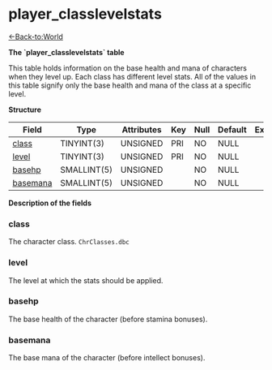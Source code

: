 # player\_classlevelstats

[<-Back-to:World](database-world.md)

**The \`player\_classlevelstats\` table**

This table holds information on the base health and mana of characters when they level up. Each class has different level stats. All of the values in this table signify only the base health and mana of the class at a specific level.

**Structure**

| Field         | Type        | Attributes | Key | Null | Default | Extra | Comment |
|---------------|-------------|------------|-----|------|---------|-------|---------|
| [class][1]    | TINYINT(3)  | UNSIGNED   | PRI | NO   | NULL    |       |         |
| [level][2]    | TINYINT(3)  | UNSIGNED   | PRI | NO   | NULL    |       |         |
| [basehp][3]   | SMALLINT(5) | UNSIGNED   |     | NO   | NULL    |       |         |
| [basemana][4] | SMALLINT(5) | UNSIGNED   |     | NO   | NULL    |       |         |

[1]: #class
[2]: #level
[3]: #basehp
[4]: #basemana

**Description of the fields**

### class

The character class. `ChrClasses.dbc`

### level

The level at which the stats should be applied.

### basehp

The base health of the character (before stamina bonuses).

### basemana

The base mana of the character (before intellect bonuses).

